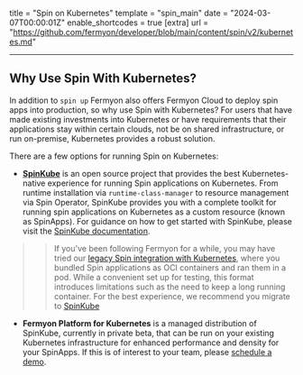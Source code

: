 title = "Spin on Kubernetes"
template = "spin_main"
date = "2024-03-07T00:00:01Z"
enable_shortcodes = true
[extra]
url = "https://github.com/fermyon/developer/blob/main/content/spin/v2/kubernetes.md"

---

## Why Use Spin With Kubernetes? 

In addition to `spin up` Fermyon also offers Fermyon Cloud to deploy spin apps into production, so why use Spin with Kubernetes? For users that have made existing investments into Kubernetes or have requirements that their applications stay within certain clouds, not be on shared infrastructure, or run on-premise, Kubernetes provides a robust solution.

There are a few options for running Spin on Kubernetes: 

*  **[SpinKube](https://spinkube.dev)** is an open source project that provides the best Kubernetes-native experience for running Spin applications on Kubernetes. From runtime installation via `runtime-class-manager` to resource management via Spin Operator, SpinKube provides you with a complete toolkit for running spin applications on Kubernetes as a custom resource (known as SpinApps). For guidance on how to get started with SpinKube, please visit the [SpinKube documentation](https://spinkube.dev). 

  >> If you've been following Fermyon for a while, you may have tried our [legacy Spin integration with Kubernetes](https://developer.fermyon.com/spin/v2/spin-in-pods-legacy), where you bundled Spin applications as OCI containers and ran them in a pod. While a convenient set up for testing, this format introduces limitations such as the need to keep a long running container. For the best experience, we recommend you migrate to [SpinKube](https://spinkube.dev)

* **Fermyon Platform for Kubernetes** is a managed distribution of SpinKube, currently in private beta, that can be run on your existing Kubernetes infrastructure for enhanced performance and density for your SpinApps. If this is of interest to your team, please [schedule a demo](https://www.fermyon.com/demo).
